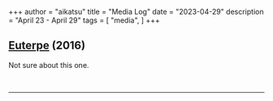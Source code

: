 +++
author = "aikatsu"
title = "Media Log"
date = "2023-04-29"
description = "April 23 - April 29"
tags = [
    "media",
]
+++

## [Euterpe](https://www.mangaupdates.com/series/xpcq9av/euterpe.) (2016)

Not sure about this one.

<br>

---

<br>





